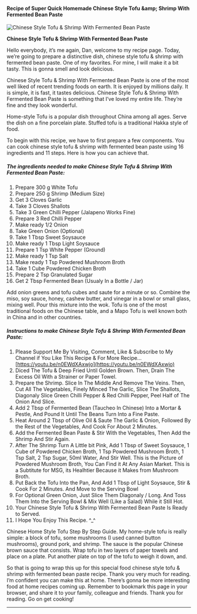             

#### Recipe of Super Quick Homemade Chinese Style Tofu &amp;amp; Shrimp With Fermented Bean Paste

![Chinese Style Tofu &amp; Shrimp With Fermented Bean Paste](https://img-global.cpcdn.com/recipes/0158fa7191fc32b6/751x532cq70/chinese-style-tofu-shrimp-with-fermented-bean-paste-recipe-main-photo.jpg)

**Chinese Style Tofu &amp; Shrimp With Fermented Bean Paste**

Hello everybody, it’s me again, Dan, welcome to my recipe page. Today, we’re going to prepare a distinctive dish, chinese style tofu & shrimp with fermented bean paste. One of my favorites. For mine, I will make it a bit tasty. This is gonna smell and look delicious.

Chinese Style Tofu & Shrimp With Fermented Bean Paste is one of the most well liked of recent trending foods on earth. It is enjoyed by millions daily. It is simple, it is fast, it tastes delicious. Chinese Style Tofu & Shrimp With Fermented Bean Paste is something that I’ve loved my entire life. They’re fine and they look wonderful.

Home-style Tofu is a popular dish throughout China among all ages. Serve the dish on a fine porcelain plate. Stuffed tofu is a traditional Hakka style of food.

To begin with this recipe, we have to first prepare a few components. You can cook chinese style tofu & shrimp with fermented bean paste using 16 ingredients and 11 steps. Here is how you can achieve that.

##### The ingredients needed to make Chinese Style Tofu & Shrimp With Fermented Bean Paste:

1.  Prepare 300 g White Tofu
2.  Prepare 250 g Shrimp (Medium Size)
3.  Get 3 Cloves Garlic
4.  Take 3 Cloves Shallots
5.  Take 3 Green Chilli Pepper (Jalapeno Works Fine)
6.  Prepare 3 Red Chilli Pepper
7.  Make ready 1/2 Onion
8.  Take Green Onion (Optional)
9.  Take 1 Tbsp Sweet Soysauce
10.  Make ready 1 Tbsp Light Soysauce
11.  Prepare 1 Tsp White Pepper (Ground)
12.  Make ready 1 Tsp Salt
13.  Make ready 1 Tsp Powdered Mushroom Broth
14.  Take 1 Cube Powdered Chicken Broth
15.  Prepare 2 Tsp Granulated Sugar
16.  Get 2 Tbsp Fermented Bean (Usualy In a Bottle / Jar)

Add onion greens and tofu cubes and saute for a minute or so. Combine the miso, soy sauce, honey, cashew butter, and vinegar in a bowl or small glass, mixing well. Pour this mixture into the wok. Tofu is one of the most traditional foods on the Chinese table, and a Mapo Tofu is well known both in China and in other countries.

##### Instructions to make Chinese Style Tofu & Shrimp With Fermented Bean Paste:

1.  Please Support Me By Visiting, Comment, Like & Subscribe to My Channel if You Like This Recipe & For More Recipe… [https://youtu.be/n0EWdXAxwjo](https://youtu.be/n0EWdXAxwjo)
2.  Diced The Tofu & Deep Fried Until Golden Brown. Then, Drain The Excess Oil With a Strainer or Paper Towel.
3.  Prepare the Shrimp. Slice In The Middle And Remove The Veins. Then, Cut All The Vegetables, Finely Minced The Garlic, Slice The Shallots, Diagonaly Slice Green Chilli Pepper & Red Chilli Pepper, Peel Half of The Onion And Slice.
4.  Add 2 Tbsp of Fermented Bean (Taucheo In Chinese) Into a Mortar & Pestle, And Pound It Until The Beans Turn Into a Fine Paste.
5.  Heat Around 2 Tbsp of Olive Oil & Saute The Garlic & Onion, Followed By the Rest of the Vegetables, And Cook For About 2 Minutes.
6.  Add the Fermented Bean Paste & Stir With the Vegetables, Then Add the Shrimp And Stir Again.
7.  After The Shrimp Turn A Little bit Pink, Add 1 Tbsp of Sweet Soysauce, 1 Cube of Powdered Chicken Broth, 1 Tsp Powdered Mushroom Broth, 1 Tsp Salt, 2 Tsp Sugar, 50ml Water, And Stir Well. This is the Picture of Powdered Mushroom Broth, You Can Find it At Any Asian Market. This is a Subtitute for MSG, its Healhtier Because it Makes from Mushroom Broth.
8.  Put Back the Tofu Into the Pan, And Add 1 Tbsp of Light Soysauce, Stir & Cook For 2 Minutes. And Move to the Serving Bowl
9.  For Optional Green Onion, Just Slice Them Diagonaly / Long. And Toss Them Into the Serving Bowl & Mix Well (Like a Salad) While it Still Hot.
10.  Your Chinese Style Tofu & Shrimp With Fermented Bean Paste Is Ready to Served.
11.  I Hope You Enjoy This Recipe. ^\_^

Chinese Home Style Tofu Step By Step Guide. My home-style tofu is really simple: a block of tofu, some mushrooms (I used canned button mushrooms), ground pork, and shrimp. The sauce is the popular Chinese brown sauce that consists. Wrap tofu in two layers of paper towels and place on a plate. Put another plate on top of the tofu to weigh it down, and.

So that is going to wrap this up for this special food chinese style tofu & shrimp with fermented bean paste recipe. Thank you very much for reading. I’m confident you can make this at home. There’s gonna be more interesting food at home recipes coming up. Remember to bookmark this page in your browser, and share it to your family, colleague and friends. Thank you for reading. Go on get cooking!

* * *